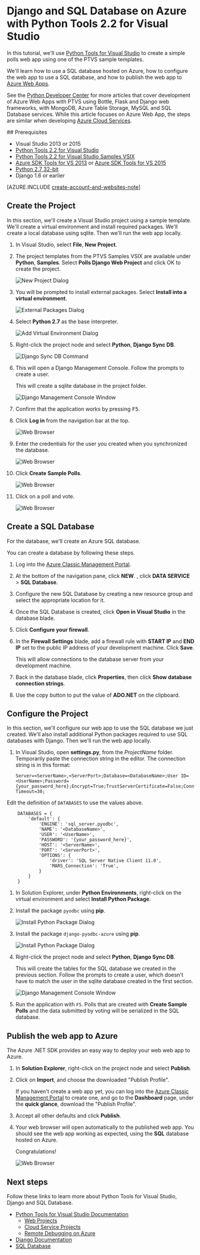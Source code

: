 <properties 
	pageTitle="Django and SQL Database on Azure with Python Tools 2.2 for Visual Studio" 
	description="Learn how to use the Python Tools for Visual Studio to create a Django web app that stores data in a SQL database instance and deploy it to Azure Web Apps." 
	services="app-service\web" 
	tags="python"
	documentationCenter="python" 
	authors="huguesv" 
	manager="wpickett" 
	editor=""/>

<tags
	ms.service="app-service-web"
	ms.date="02/25/2016"
	wacn.date=""/>




# Django and SQL Database on Azure with Python Tools 2.2 for Visual Studio 

In this tutorial, we'll use [Python Tools for Visual Studio] to create a simple polls web app using one of the PTVS sample templates.

We'll learn how to use a SQL database hosted on Azure, how to configure the web app to use a SQL database, and how to publish the web app to [Azure Web Apps](/documentation/services/web-sites/).

See the [Python Developer Center] for more articles that cover development of Azure Web Apps with PTVS using Bottle, Flask and Django web frameworks, with MongoDB, Azure Table Storage, MySQL and SQL Database services. While this article focuses on Azure Web App, the steps are similar when developing [Azure Cloud Services].

##<a name="prerequisites"></a> Prerequisites

 - Visual Studio 2013 or 2015
 - [Python Tools 2.2 for Visual Studio]
 - [Python Tools 2.2 for Visual Studio Samples VSIX]
 - [Azure SDK Tools for VS 2013] or [Azure SDK Tools for VS 2015]
 - [Python 2.7 32-bit]
 - Django 1.6 or earlier

[AZURE.INCLUDE [create-account-and-websites-note](../includes/create-account-and-websites-note.md)]

## Create the Project

In this section, we'll create a Visual Studio project using a sample template. We'll create a virtual environment and install required packages. We'll create a local database using sqlite. Then we'll run the web app locally.

1.  In Visual Studio, select **File**, **New Project**.

1.  The project templates from the PTVS Samples VSIX are available under **Python**, **Samples**. Select **Polls Django Web Project** and click OK to create the project.

  	![New Project Dialog](./media/web-sites-python-ptvs-django-sql/PollsDjangoNewProject.png)

1.  You will be prompted to install external packages. Select **Install into a virtual environment**.

  	![External Packages Dialog](./media/web-sites-python-ptvs-django-sql/PollsDjangoExternalPackages.png)

1.  Select **Python 2.7** as the base interpreter.

  	![Add Virtual Environment Dialog](./media/web-sites-python-ptvs-django-sql/PollsCommonAddVirtualEnv.png)

1.  Right-click the project node and select **Python**, **Django Sync DB**.

  	![Django Sync DB Command](./media/web-sites-python-ptvs-django-sql/PollsDjangoSyncDB.png)

1.  This will open a Django Management Console. Follow the prompts to create a user.

    This will create a sqlite database in the project folder.

  	![Django Management Console Window](./media/web-sites-python-ptvs-django-sql/PollsDjangoConsole.png)

1.  Confirm that the application works by pressing <kbd>F5</kbd>.

1.  Click **Log in** from the navigation bar at the top.

  	![Web Browser](./media/web-sites-python-ptvs-django-sql/PollsDjangoCommonBrowserLocalMenu.png)

1.  Enter the credentials for the user you created when you synchronized the database.

  	![Web Browser](./media/web-sites-python-ptvs-django-sql/PollsDjangoCommonBrowserLocalLogin.png)

1.  Click **Create Sample Polls**.

  	![Web Browser](./media/web-sites-python-ptvs-django-sql/PollsDjangoCommonBrowserNoPolls.png)

1.  Click on a poll and vote.

  	![Web Browser](./media/web-sites-python-ptvs-django-sql/PollsDjangoSqliteBrowser.png)

## Create a SQL Database

For the database, we'll create an Azure SQL database.

You can create a database by following these steps.

1.  Log into the [Azure Classic Management Portal].

1.  At the bottom of the navigation pane, click **NEW**. , click **DATA SERVICE** > **SQL Database**.

  	<!-- ![New Button](./media/web-sites-python-ptvs-django-sql/PollsCommonAzurePlusNew.png) -->

1.  Configure the new SQL Database by creating a new resource group and select the appropriate location for it.

  	<!-- ![Quick Create SQL Database](./media/web-sites-python-ptvs-django-sql/PollsDjangoSqlCreate.png) -->

1.  Once the SQL Database is created, click **Open in Visual Studio** in the database blade.
2.  Click **Configure your firewall**.
3.  In the **Firewall Settings** blade, add a firewall rule with **START IP** and **END IP** set to the public IP address of your development machine. Click **Save**.

	This will allow connections to the database server from your development machine.

4.  Back in the database blade, click **Properties**, then click **Show database connection strings**. 

2.  Use the copy button to put the value of **ADO.NET** on the clipboard.

## Configure the Project

In this section, we'll configure our web app to use the SQL database 
we just created. We'll also install additional Python packages required to use SQL 
databases with Django. Then we'll run the web app locally.

1.  In Visual Studio, open **settings.py**, from the *ProjectName* folder. Temporarily paste the connection string in the editor. The connection string is in this format:

        Server=<ServerName>,<ServerPort>;Database=<DatabaseName>;User ID=<UserName>;Password={your_password_here};Encrypt=True;TrustServerCertificate=False;Connection Timeout=30;

Edit the definition of `DATABASES` to use the values above.

        DATABASES = {
            'default': {
                'ENGINE': 'sql_server.pyodbc',
                'NAME': '<DatabaseName>',
                'USER': '<UserName>',
                'PASSWORD': '{your_password_here}',
                'HOST': '<ServerName>',
                'PORT': '<ServerPort>',
                'OPTIONS': {
                    'driver': 'SQL Server Native Client 11.0',
                    'MARS_Connection': 'True',
                }
            }
        }

1.  In Solution Explorer, under **Python Environments**, right-click on the virtual environment and select **Install Python Package**.

1.  Install the package `pyodbc` using **pip**.

  	![Install Python Package Dialog](./media/web-sites-python-ptvs-django-sql/PollsDjangoSqlInstallPackagePyodbc.png)

1.  Install the package `django-pyodbc-azure` using **pip**.

  	![Install Python Package Dialog](./media/web-sites-python-ptvs-django-sql/PollsDjangoSqlInstallPackageDjangoPyodbcAzure.png)

1.  Right-click the project node and select **Python**, **Django Sync DB**. 

    This will create the tables for the SQL database we created in the previous section. Follow the prompts to create a user, which doesn't have to match the user in the sqlite database created in the first section.

  	![Django Management Console Window](./media/web-sites-python-ptvs-django-sql/PollsDjangoConsole.png)

1.  Run the application with `F5`. Polls that are created with **Create Sample Polls** and the data submitted by voting will be serialized in the SQL database.


## Publish the web app to Azure

The Azure .NET SDK provides an easy way to deploy your web web app to Azure.

1.  In **Solution Explorer**, right-click on the project node and select **Publish**.

  	<!-- ![Publish Web Dialog](./media/web-sites-python-ptvs-django-sql/PollsCommonPublishWebSiteDialog.png) -->

1.  Click on **Import**, and choose the downloaded "Publish Profile".

	If you haven't create a web app yet, you can log into the [Azure Classic Management Portal](https://manage.windowsazure.cn/) to create one, and go to the **Dashboard** page, under the **quick glance**, download the "Publish Profile".

1.  Accept all other defaults and click **Publish**.

1.  Your web browser will open automatically to the published web app. You should see the web app working as expected, using the **SQL** database hosted on Azure.

    Congratulations!

  	![Web Browser](./media/web-sites-python-ptvs-django-sql/PollsDjangoAzureBrowser.png)

## Next steps

Follow these links to learn more about Python Tools for Visual Studio, Django and SQL Database.

- [Python Tools for Visual Studio Documentation]
  - [Web Projects]
  - [Cloud Service Projects]
  - [Remote Debugging on Azure]
- [Django Documentation]
- [SQL Database]


<!--Link references-->
[Python Developer Center]: /develop/python/
[Azure Cloud Services]: /documentation/articles/cloud-services-python-ptvs/

<!--External Link references-->
[Azure Classic Management Portal]: https://manage.windowsazure.cn
[Python Tools for Visual Studio]: http://aka.ms/ptvs
[Python Tools 2.2 for Visual Studio]: http://go.microsoft.com/fwlink/?LinkID=624025
[Python Tools 2.2 for Visual Studio Samples VSIX]: http://go.microsoft.com/fwlink/?LinkID=624025
[Azure SDK Tools for VS 2013]: http://go.microsoft.com/fwlink/?LinkId=323510
[Azure SDK Tools for VS 2015]: http://go.microsoft.com/fwlink/?LinkId=518003
[Python 2.7 32-bit]: http://go.microsoft.com/fwlink/?LinkId=517190 
[Python Tools for Visual Studio Documentation]: http://aka.ms/ptvsdocs
[Remote Debugging on Azure]: http://go.microsoft.com/fwlink/?LinkId=624026
[Web Projects]: http://go.microsoft.com/fwlink/?LinkId=624027
[Cloud Service Projects]: http://go.microsoft.com/fwlink/?LinkId=624028
[Django Documentation]: https://www.djangoproject.com/
[SQL Database]: /documentation/services/sql-databases/
